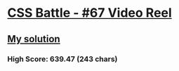 # [CSS Battle - #67 Video Reel](https://cssbattle.dev/play/67)

## [My solution](https://arpadgbondor.github.io/CSSBattle-67/)

### High Score: 639.47 (243 chars)
